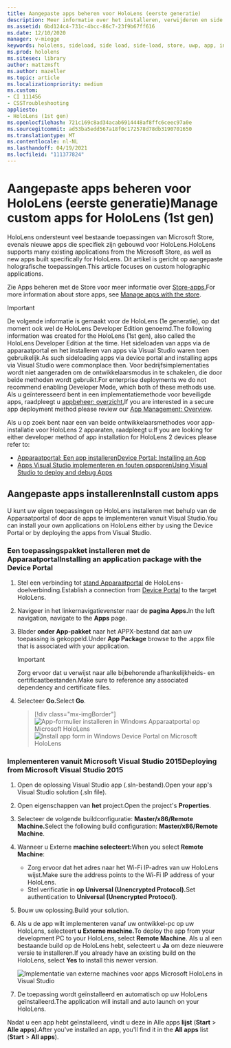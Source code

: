 ```yaml
---
title: Aangepaste apps beheren voor HoloLens (eerste generatie)
description: Meer informatie over het installeren, verwijderen en side loaden van aangepaste holographic-apps op HoloLens-apparaten met behulp van de Apparaatportal en Visual Studio.
ms.assetid: 6bd124c4-731c-4bcc-86c7-23f9b67ff616
ms.date: 12/10/2020
manager: v-miegge
keywords: hololens, sideload, side load, side-load, store, uwp, app, install
ms.prod: hololens
ms.sitesec: library
author: mattzmsft
ms.author: mazeller
ms.topic: article
ms.localizationpriority: medium
ms.custom:
- CI 111456
- CSSTroubleshooting
appliesto:
- HoloLens (1st gen)
ms.openlocfilehash: 721c169c8ad34acab6914448af8ffc6ceec97a0e
ms.sourcegitcommit: ad53ba5edd567a18f0c172578d78db3190701650
ms.translationtype: MT
ms.contentlocale: nl-NL
ms.lasthandoff: 04/19/2021
ms.locfileid: "111377824"
---
```

# <a name="manage-custom-apps-for-hololens-1st-gen"></a><span data-ttu-id="c0a56-104">Aangepaste apps beheren voor HoloLens (eerste generatie)</span><span class="sxs-lookup"><span data-stu-id="c0a56-104">Manage custom apps for HoloLens (1st gen)</span></span>

<span data-ttu-id="c0a56-105">HoloLens ondersteunt veel bestaande toepassingen van Microsoft Store, evenals nieuwe apps die specifiek zijn gebouwd voor HoloLens.</span><span class="sxs-lookup"><span data-stu-id="c0a56-105">HoloLens supports many existing applications from the Microsoft Store, as well as new apps built specifically for HoloLens.</span></span> <span data-ttu-id="c0a56-106">Dit artikel is gericht op aangepaste holografische toepassingen.</span><span class="sxs-lookup"><span data-stu-id="c0a56-106">This article focuses on custom holographic applications.</span></span>  

<span data-ttu-id="c0a56-107">Zie Apps beheren met de Store voor meer informatie over [Store-apps.](holographic-store-apps.md)</span><span class="sxs-lookup"><span data-stu-id="c0a56-107">For more information about store apps, see [Manage apps with the store](holographic-store-apps.md).</span></span>

> [!IMPORTANT]
> <span data-ttu-id="c0a56-108">De volgende informatie is gemaakt voor de HoloLens (1e generatie), op dat moment ook wel de HoloLens Developer Edition genoemd.</span><span class="sxs-lookup"><span data-stu-id="c0a56-108">The following information was created for the HoloLens (1st gen), also called the HoloLens Developer Edition at the time.</span></span> <span data-ttu-id="c0a56-109">Het sideloaden van apps via de apparaatportal en het installeren van apps via Visual Studio waren toen gebruikelijk.</span><span class="sxs-lookup"><span data-stu-id="c0a56-109">As such sideloading apps via device portal and installing apps via Visual Studio were commonplace then.</span></span> <span data-ttu-id="c0a56-110">Voor bedrijfsimplementaties wordt niet aangeraden om de ontwikkelaarsmodus in te schakelen, die door beide methoden wordt gebruikt.</span><span class="sxs-lookup"><span data-stu-id="c0a56-110">For enterprise deployments we do not recommend enabling Developer Mode, which both of these methods use.</span></span> <span data-ttu-id="c0a56-111">Als u geïnteresseerd bent in een implementatiemethode voor beveiligde apps, raadpleegt u [appbeheer: overzicht.](app-deploy-overview.md)</span><span class="sxs-lookup"><span data-stu-id="c0a56-111">If you are interested in a secure app deployment method please review our [App Management: Overview](app-deploy-overview.md).</span></span>
>
> <span data-ttu-id="c0a56-112">Als u op zoek bent naar een van beide ontwikkelaarsmethodes voor app-installatie voor HoloLens 2 apparaten, raadpleegt u:</span><span class="sxs-lookup"><span data-stu-id="c0a56-112">If you are looking for either developer method of app installation for HoloLens 2 devices please refer to:</span></span>
> - [<span data-ttu-id="c0a56-113">Apparaatportal: Een app installeren</span><span class="sxs-lookup"><span data-stu-id="c0a56-113">Device Portal: Installing an App</span></span>](https://docs.microsoft.com/windows/mixed-reality/develop/platform-capabilities-and-apis/using-the-windows-device-portal#installing-an-app)
> - [<span data-ttu-id="c0a56-114">Apps Visual Studio implementeren en fouten opsporen</span><span class="sxs-lookup"><span data-stu-id="c0a56-114">Using Visual Studio to deploy and debug Apps</span></span>](https://docs.microsoft.com/windows/mixed-reality/develop/platform-capabilities-and-apis/using-visual-studio)

## <a name="install-custom-apps"></a><span data-ttu-id="c0a56-115">Aangepaste apps installeren</span><span class="sxs-lookup"><span data-stu-id="c0a56-115">Install custom apps</span></span>

<span data-ttu-id="c0a56-116">U kunt uw eigen toepassingen op HoloLens installeren met behulp van de Apparaatportal of door de apps te implementeren vanuit Visual Studio.</span><span class="sxs-lookup"><span data-stu-id="c0a56-116">You can install your own applications on HoloLens either by using the Device Portal or by deploying the apps from Visual Studio.</span></span>

### <a name="installing-an-application-package-with-the-device-portal"></a><span data-ttu-id="c0a56-117">Een toepassingspakket installeren met de Apparaatportal</span><span class="sxs-lookup"><span data-stu-id="c0a56-117">Installing an application package with the Device Portal</span></span>

1. <span data-ttu-id="c0a56-118">Stel een verbinding tot [stand Apparaatportal](https://docs.microsoft.com/windows/mixed-reality/using-the-windows-device-portal) de HoloLens-doelverbinding.</span><span class="sxs-lookup"><span data-stu-id="c0a56-118">Establish a connection from [Device Portal](https://docs.microsoft.com/windows/mixed-reality/using-the-windows-device-portal) to the target HoloLens.</span></span>

1. <span data-ttu-id="c0a56-119">Navigeer in het linkernavigatievenster naar de **pagina Apps.**</span><span class="sxs-lookup"><span data-stu-id="c0a56-119">In the left navigation, navigate to the **Apps** page.</span></span>

1. <span data-ttu-id="c0a56-120">Blader **onder App-pakket** naar het APPX-bestand dat aan uw toepassing is gekoppeld.</span><span class="sxs-lookup"><span data-stu-id="c0a56-120">Under **App Package** browse to the .appx file that is associated with your application.</span></span>

   > [!IMPORTANT]
   > <span data-ttu-id="c0a56-121">Zorg ervoor dat u verwijst naar alle bijbehorende afhankelijkheids- en certificaatbestanden.</span><span class="sxs-lookup"><span data-stu-id="c0a56-121">Make sure to reference any associated dependency and certificate files.</span></span>

1. <span data-ttu-id="c0a56-122">Selecteer **Go.**</span><span class="sxs-lookup"><span data-stu-id="c0a56-122">Select **Go**.</span></span>

   > [!div class="mx-imgBorder"]
   > <span data-ttu-id="c0a56-123">![App-formulier installeren in Windows Apparaatportal op Microsoft HoloLens](images/deviceportal-appmanager.jpg)</span><span class="sxs-lookup"><span data-stu-id="c0a56-123">![Install app form in Windows Device Portal on Microsoft HoloLens](images/deviceportal-appmanager.jpg)</span></span>

### <a name="deploying-from-microsoft-visual-studio-2015"></a><span data-ttu-id="c0a56-124">Implementeren vanuit Microsoft Visual Studio 2015</span><span class="sxs-lookup"><span data-stu-id="c0a56-124">Deploying from Microsoft Visual Studio 2015</span></span>

1. <span data-ttu-id="c0a56-125">Open de oplossing Visual Studio app (.sln-bestand).</span><span class="sxs-lookup"><span data-stu-id="c0a56-125">Open your app's Visual Studio solution (.sln file).</span></span>

1. <span data-ttu-id="c0a56-126">Open eigenschappen van **het** project.</span><span class="sxs-lookup"><span data-stu-id="c0a56-126">Open the project's **Properties**.</span></span>

1. <span data-ttu-id="c0a56-127">Selecteer de volgende buildconfiguratie: **Master/x86/Remote Machine.**</span><span class="sxs-lookup"><span data-stu-id="c0a56-127">Select the following build configuration: **Master/x86/Remote Machine**.</span></span>

1. <span data-ttu-id="c0a56-128">Wanneer u Externe **machine selecteert:**</span><span class="sxs-lookup"><span data-stu-id="c0a56-128">When you select **Remote Machine**:</span></span>
   - <span data-ttu-id="c0a56-129">Zorg ervoor dat het adres naar het Wi-Fi IP-adres van uw HoloLens wijst.</span><span class="sxs-lookup"><span data-stu-id="c0a56-129">Make sure the address points to the Wi-Fi IP address of your HoloLens.</span></span>
   - <span data-ttu-id="c0a56-130">Stel verificatie in **op Universal (Unencrypted Protocol).**</span><span class="sxs-lookup"><span data-stu-id="c0a56-130">Set authentication to **Universal (Unencrypted Protocol)**.</span></span>
   
1. <span data-ttu-id="c0a56-131">Bouw uw oplossing.</span><span class="sxs-lookup"><span data-stu-id="c0a56-131">Build your solution.</span></span>

1. <span data-ttu-id="c0a56-132">Als u de app wilt implementeren vanaf uw ontwikkel-pc op uw HoloLens, selecteert **u Externe machine.**</span><span class="sxs-lookup"><span data-stu-id="c0a56-132">To deploy the app from your development PC to your HoloLens, select **Remote Machine**.</span></span> <span data-ttu-id="c0a56-133">Als u al een bestaande build op de HoloLens hebt, selecteert u **Ja** om deze nieuwere versie te installeren.</span><span class="sxs-lookup"><span data-stu-id="c0a56-133">If you already have an existing build on the HoloLens, select **Yes** to install this newer version.</span></span>  

   ![Implementatie van externe machines voor apps Microsoft HoloLens in Visual Studio](images/vs2015-remotedeployment.jpg)  
   
1. <span data-ttu-id="c0a56-135">De toepassing wordt geïnstalleerd en automatisch op uw HoloLens geïnstalleerd.</span><span class="sxs-lookup"><span data-stu-id="c0a56-135">The application will install and auto launch on your HoloLens.</span></span>

<span data-ttu-id="c0a56-136">Nadat u een app hebt geïnstalleerd, vindt u deze in Alle apps **lijst** (**Start**  >  **Alle apps**).</span><span class="sxs-lookup"><span data-stu-id="c0a56-136">After you've installed an app, you'll find it in the **All apps** list (**Start** > **All apps**).</span></span>

